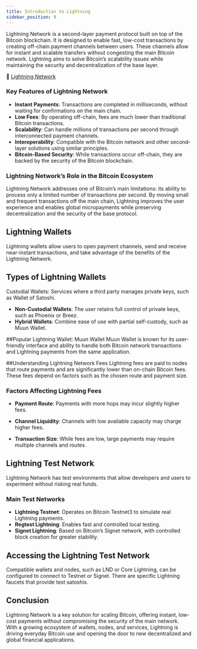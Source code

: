 ```yaml
---
title: Introduction to Lightning
sidebar_position: 9
---
```




Lightning Network is a second-layer payment protocol built on top of the Bitcoin blockchain. It is designed to enable fast, low-cost transactions by creating off-chain payment channels between users. These channels allow for instant and scalable transfers without congesting the main Bitcoin network. Lightning aims to solve Bitcoin’s scalability issues while maintaining the security and decentralization of the base layer.

🔗 [Lightning Network](https://lightning.network/)

### Key Features of Lightning Network
* **Instant Payments**: Transactions are completed in milliseconds, without waiting for confirmations on the main chain.
* **Low Fees**: By operating off-chain, fees are much lower than traditional Bitcoin transactions.
* **Scalability**: Can handle millions of transactions per second through interconnected payment channels.
* **Interoperability**: Compatible with the Bitcoin network and other second-layer solutions using similar principles.
* **Bitcoin-Based Security**: While transactions occur off-chain, they are backed by the security of the Bitcoin blockchain.

### Lightning Network’s Role in the Bitcoin Ecosystem
Lightning Network addresses one of Bitcoin’s main limitations: its ability to process only a limited number of transactions per second. By moving small and frequent transactions off the main chain, Lightning improves the user experience and enables global micropayments while preserving decentralization and the security of the base protocol.

## Lightning Wallets
Lightning wallets allow users to open payment channels, send and receive near-instant transactions, and take advantage of the benefits of the Lightning Network.

## Types of Lightning Wallets
Custodial Wallets: Services where a third party manages private keys, such as Wallet of Satoshi.

* **Non-Custodial Wallets**: The user retains full control of private keys, such as Phoenix or Breez.
* **Hybrid Wallets**: Combine ease of use with partial self-custody, such as Muun Wallet.

##Popular Lightning Wallet: Muun Wallet
Muun Wallet is known for its user-friendly interface and ability to handle both Bitcoin network transactions and Lightning payments from the same application.

##Understanding Lightning Network Fees
Lightning fees are paid to nodes that route payments and are significantly lower than on-chain Bitcoin fees. These fees depend on factors such as the chosen route and payment size.

### Factors Affecting Lightning Fees
* **Payment Route**: Payments with more hops may incur slightly higher fees.

* **Channel Liquidity**: Channels with low available capacity may charge higher fees.

* **Transaction Size**: While fees are low, large payments may require multiple channels and routes.

## Lightning Test Network
Lightning Network has test environments that allow developers and users to experiment without risking real funds.

### Main Test Networks
* **Lightning Testnet**: Operates on Bitcoin Testnet3 to simulate real Lightning payments.
* **Regtest Lightning**: Enables fast and controlled local testing.
* **Signet Lightning**: Based on Bitcoin’s Signet network, with controlled block creation for greater stability.

## Accessing the Lightning Test Network
Compatible wallets and nodes, such as LND or Core Lightning, can be configured to connect to Testnet or Signet. There are specific Lightning faucets that provide test satoshis.

## Conclusion
Lightning Network is a key solution for scaling Bitcoin, offering instant, low-cost payments without compromising the security of the main network. With a growing ecosystem of wallets, nodes, and services, Lightning is driving everyday Bitcoin use and opening the door to new decentralized and global financial applications.

